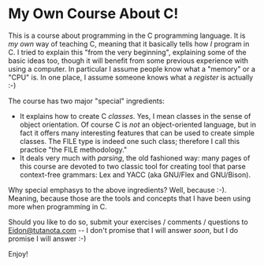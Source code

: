 # My Own Course About C!
This is a course about programming in the C programming language. It is _my own_ way of teaching C, meaning that it basically tells how _I_ program in C. I tried to explain this "from the very beginning", explaining some of the basic ideas too, though it will benefit from some previous experience with using a computer. In particular I assume people know what a "memory" or a "CPU" is. In one place, I assume someone knows what a _register_ is actually :-)

The course has two major "special" ingredients:

- It explains how to create C _classes_. Yes, I mean classes in the sense of object orientation. Of course C is _not_ an object-oriented language, but in fact it offers many interesting features that can be used to create simple classes. The FILE type is indeed one such class; therefore I call this practice "the FILE methodology."
- It deals very much with _parsing_, the old fashioned way: many pages of this course are devoted to two classic tool for creating tool that parse context-free grammars: Lex and YACC (aka GNU/Flex and GNU/Bison).

Why special emphasys to the above ingredients? Well, because :-). Meaning, because those are the tools and concepts that I have been using more when programming in C.

Should you like to do so, submit your exercises / comments / questions to Eidon@tutanota.com -- I don't promise that I will answer _soon_, but I do promise I will answer :-)

Enjoy!
